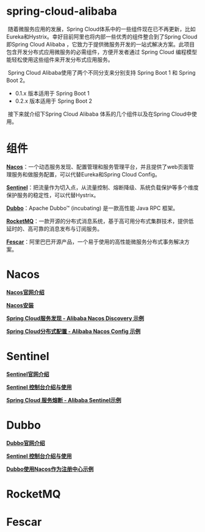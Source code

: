 # spring-cloud-alibaba

​	随着微服务应用的发展，Spring Cloud体系中的一些组件现在已不再更新，比如Eureka和Hystrix。幸好目前阿里也将内部一些优秀的组件整合到了Spring Cloud即Spring Cloud Alibaba ，它致力于提供微服务开发的一站式解决方案。此项目包含开发分布式应用微服务的必需组件，方便开发者通过 Spring Cloud 编程模型能轻松使用这些组件来开发分布式应用服务。

​	Spring Cloud Alibaba使用了两个不同分支来分别支持 Spring Boot 1 和 Spring Boot 2。

- 0.1.x 版本适用于 Spring Boot 1
- 0.2.x 版本适用于 Spring Boot 2



​	接下来就介绍下Spring Cloud Alibaba 体系的几个组件以及在Spring Cloud中使用。



# 组件

**[Nacos](https://github.com/alibaba/Nacos)**：一个动态服务发现、配置管理和服务管理平台，并且提供了web页面管理服务和做服务配置，可以代替Eureka和Spring Cloud Config。

**[Sentinel](https://github.com/alibaba/Sentinel)**：把流量作为切入点，从流量控制、熔断降级、系统负载保护等多个维度保护服务的稳定性，可以代替Hystrix。

**[Dubbo](https://github.com/apache/incubator-dubbo)**：Apache Dubbo™ (incubating) 是一款高性能 Java RPC 框架。

**[RocketMQ](https://rocketmq.apache.org/)**：一款开源的分布式消息系统，基于高可用分布式集群技术，提供低延时的、高可靠的消息发布与订阅服务。

**[Fescar](https://github.com/alibaba/fescar)**：阿里巴巴开源产品，一个易于使用的高性能微服务分布式事务解决方案。



# Nacos

**[Nacos官网介绍](https://nacos.io/zh-cn/)**

**[Nacos安装](http://note.youdao.com/noteshare?id=f6e91094a9bb2438fc4ef9ebaa303c50&sub=200FA8E39741467BA51CF8639828E10A)**

**[Spring Cloud服务发现 - Alibaba Nacos Discovery 示例](https://github.com/myjgithubdl/spring-cloud-alibaba/tree/master/spring-cloud-nacos-discovery)**

**[Spring Cloud分布式配置 - Alibaba Nacos Config 示例](https://github.com/myjgithubdl/spring-cloud-alibaba/tree/master/spring-cloud-nacos-config)**

# Sentinel

**[Sentinel官网介绍](https://github.com/alibaba/Sentinel/wiki/%E4%BB%8B%E7%BB%8D)**

**[Sentinel 控制台介绍与使用](https://github.com/alibaba/Sentinel/wiki/%E6%8E%A7%E5%88%B6%E5%8F%B0)**

**[Spring Cloud 服务熔断 - Alibaba Sentinel示例](https://github.com/myjgithubdl/spring-cloud-alibaba/tree/master/spring-cloud-sentinel)**

# Dubbo

**[Dubbo官网介绍](http://dubbo.apache.org/zh-cn/docs/user/quick-start.html)**

**[Sentinel 控制台介绍与使用](https://github.com/alibaba/Sentinel/wiki/%E6%8E%A7%E5%88%B6%E5%8F%B0)**

**[Dubbo使用Nacos作为注册中心示例](https://github.com/myjgithubdl/spring-cloud-alibaba/tree/master/spring-cloud-dubbo-nacos)**



# RocketMQ



# Fescar

